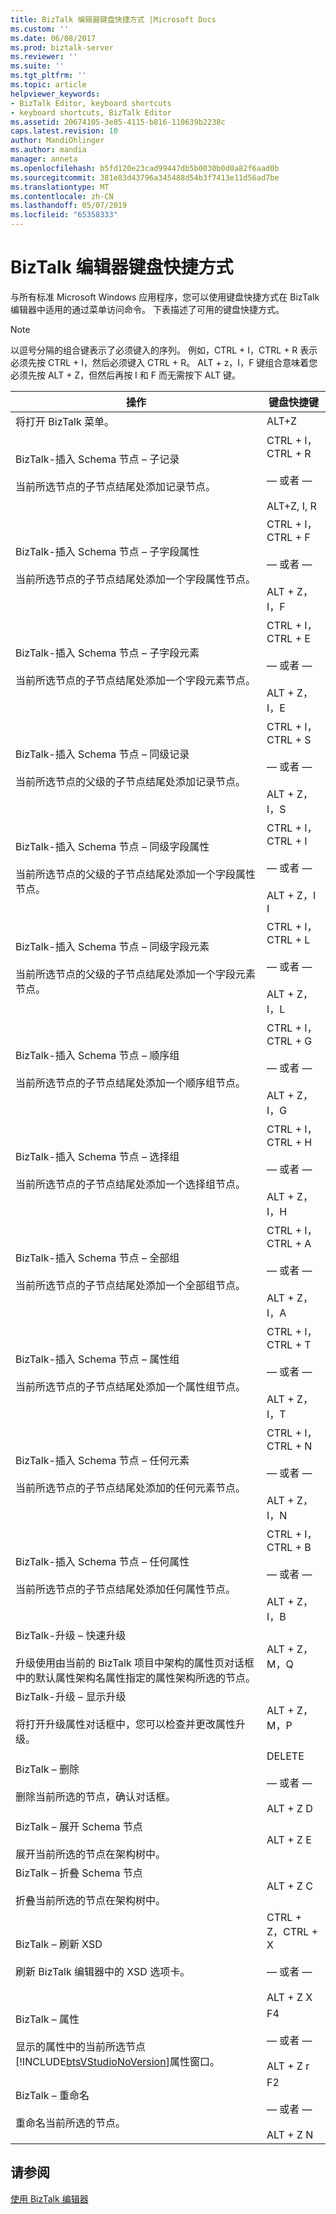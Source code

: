 ```yaml
---
title: BizTalk 编辑器键盘快捷方式 |Microsoft Docs
ms.custom: ''
ms.date: 06/08/2017
ms.prod: biztalk-server
ms.reviewer: ''
ms.suite: ''
ms.tgt_pltfrm: ''
ms.topic: article
helpviewer_keywords:
- BizTalk Editor, keyboard shortcuts
- keyboard shortcuts, BizTalk Editor
ms.assetid: 20674105-3e85-4115-b816-110639b2238c
caps.latest.revision: 10
author: MandiOhlinger
ms.author: mandia
manager: anneta
ms.openlocfilehash: b5fd120e23cad99447db5b0030b0d0a82f6aad0b
ms.sourcegitcommit: 381e83d43796a345488d54b3f7413e11d56ad7be
ms.translationtype: MT
ms.contentlocale: zh-CN
ms.lasthandoff: 05/07/2019
ms.locfileid: "65358333"
---
```

# <a name="biztalk-editor-keyboard-shortcuts"></a>BizTalk 编辑器键盘快捷方式
与所有标准 Microsoft Windows 应用程序，您可以使用键盘快捷方式在 BizTalk 编辑器中适用的通过菜单访问命令。 下表描述了可用的键盘快捷方式。  
  
> [!NOTE]
>  以逗号分隔的组合键表示了必须键入的序列。 例如，CTRL + I，CTRL + R 表示必须先按 CTRL + I，然后必须键入 CTRL + R。 ALT + z，I，F 键组合意味着您必须先按 ALT + Z，但然后再按 I 和 F 而无需按下 ALT 键。  
  
|                                                                                                                   操作                                                                                                                    |                     键盘快捷键                     |
|---------------------------------------------------------------------------------------------------------------------------------------------------------------------------------------------------------------------------------------------|-----------------------------------------------------------|
|                                                                                                           将打开 BizTalk 菜单。                                                                                                           |                           ALT+Z                           |
|                                                  BizTalk-插入 Schema 节点 – 子记录<br /><br /> 当前所选节点的子节点结尾处添加记录节点。                                                   | CTRL + I，CTRL + R<br /><br /> — 或者 —<br /><br /> ALT+Z, I, R |
|                                         BizTalk-插入 Schema 节点 – 子字段属性<br /><br /> 当前所选节点的子节点结尾处添加一个字段属性节点。                                          | CTRL + I，CTRL + F<br /><br /> — 或者 —<br /><br /> ALT + Z，I，F |
|                                           BizTalk-插入 Schema 节点 – 子字段元素<br /><br /> 当前所选节点的子节点结尾处添加一个字段元素节点。                                            | CTRL + I，CTRL + E<br /><br /> — 或者 —<br /><br /> ALT + Z，I，E |
|                                          BizTalk-插入 Schema 节点 – 同级记录<br /><br /> 当前所选节点的父级的子节点结尾处添加记录节点。                                           | CTRL + I，CTRL + S<br /><br /> — 或者 —<br /><br /> ALT + Z，I，S |
|                                 BizTalk-插入 Schema 节点 – 同级字段属性<br /><br /> 当前所选节点的父级的子节点结尾处添加一个字段属性节点。                                  | CTRL + I，CTRL + I<br /><br /> — 或者 —<br /><br /> ALT + Z，I I |
|                                   BizTalk-插入 Schema 节点 – 同级字段元素<br /><br /> 当前所选节点的父级的子节点结尾处添加一个字段元素节点。                                    | CTRL + I，CTRL + L<br /><br /> — 或者 —<br /><br /> ALT + Z，I，L |
|                                             BizTalk-插入 Schema 节点 – 顺序组<br /><br /> 当前所选节点的子节点结尾处添加一个顺序组节点。                                              | CTRL + I，CTRL + G<br /><br /> — 或者 —<br /><br /> ALT + Z，I，G |
|                                               BizTalk-插入 Schema 节点 – 选择组<br /><br /> 当前所选节点的子节点结尾处添加一个选择组节点。                                                | CTRL + I，CTRL + H<br /><br /> — 或者 —<br /><br /> ALT + Z，I，H |
|                                                  BizTalk-插入 Schema 节点 – 全部组<br /><br /> 当前所选节点的子节点结尾处添加一个全部组节点。                                                  | CTRL + I，CTRL + A<br /><br /> — 或者 —<br /><br /> ALT + Z，I，A |
|                                            BizTalk-插入 Schema 节点 – 属性组<br /><br /> 当前所选节点的子节点结尾处添加一个属性组节点。                                            | CTRL + I，CTRL + T<br /><br /> — 或者 —<br /><br /> ALT + Z，I，T |
|                                                BizTalk-插入 Schema 节点 – 任何元素<br /><br /> 当前所选节点的子节点结尾处添加的任何元素节点。                                                | CTRL + I，CTRL + N<br /><br /> — 或者 —<br /><br /> ALT + Z，I，N |
|                                              BizTalk-插入 Schema 节点 – 任何属性<br /><br /> 当前所选节点的子节点结尾处添加任何属性节点。                                              | CTRL + I，CTRL + B<br /><br /> — 或者 —<br /><br /> ALT + Z，I，B |
| BizTalk-升级 – 快速升级<br /><br /> 升级使用由当前的 BizTalk 项目中架构的属性页对话框中的默认属性架构名属性指定的属性架构所选的节点。 |                        ALT + Z，M，Q                        |
|                                             BizTalk-升级 – 显示升级<br /><br /> 将打开升级属性对话框中，您可以检查并更改属性升级。                                              |                        ALT + Z，M，P                        |
|                                                                      BizTalk – 删除<br /><br /> 删除当前所选的节点，确认对话框。                                                                      |      DELETE<br /><br /> — 或者 —<br /><br /> ALT + Z D       |
|                                                                      BizTalk – 展开 Schema 节点<br /><br /> 展开当前所选的节点在架构树中。                                                                       |                         ALT + Z E                          |
|                                                                    BizTalk – 折叠 Schema 节点<br /><br /> 折叠当前所选的节点在架构树中。                                                                     |                         ALT + Z C                          |
|                                                                                 BizTalk – 刷新 XSD<br /><br /> 刷新 BizTalk 编辑器中的 XSD 选项卡。                                                                                  |  CTRL + Z，CTRL + X<br /><br /> — 或者 —<br /><br /> ALT + Z X   |
|                            BizTalk – 属性<br /><br /> 显示的属性中的当前所选节点[!INCLUDE[btsVStudioNoVersion](../includes/btsvstudionoversion-md.md)]属性窗口。                            |        F4<br /><br /> — 或者 —<br /><br /> ALT + Z r         |
|                                                                                      BizTalk – 重命名<br /><br /> 重命名当前所选的节点。                                                                                      |        F2<br /><br /> — 或者 —<br /><br /> ALT + Z N         |
  
## <a name="see-also"></a>请参阅  
 [使用 BizTalk 编辑器](../core/using-biztalk-editor.md)